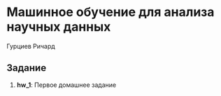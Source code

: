 # Машинное обучение для анализа научных данных
Гурциев Ричард

## Задание

1) **hw_1**: Первое домашнее задание